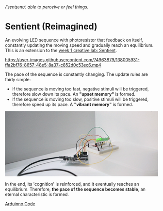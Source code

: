 ###### /ˈsɛntɪənt/: able to perceive or feel things.  
# Sentient (Reimagined)  

An evolving LED sequence with photoresistor that feedback on itself, constantly updating the moving speed and gradually reach an equilibrium. This is an extension to the [week 1 creative lab: Sentient](https://github.com/msc-creative-computing/p-comp-jasper-zheng/tree/main/week_01/Pt.%202%20Creative_Labs).  

https://user-images.githubusercontent.com/74963879/138005931-ffa2bf76-8657-48e5-8a37-c852d0c53ec6.mp4  

The pace of the sequence is constantly changing. The update rules are fairly simple:  
 * If the sequence is moving too fast, negative stimuli will be triggered, therefore slow down its pace. An **"upset memory"** is formed.  
 * If the sequence is moving too slow, positive stimuli will be triggered, therefore speed up its pace. A **"vibrant memory"** is formed.  

![gif](https://github.com/msc-creative-computing/p-comp-jasper-zheng/blob/main/week_03/Lab_04_Feedback_System/Sequence_01.gif?raw=true)  

In the end, its 'cognition' is reinforced, and it eventually reaches an equilibrium. Therefore, **the pace of the sequence becomes stable**, an eternal characteristic is formed.  

[Arduinno Code](https://github.com/msc-creative-computing/p-comp-jasper-zheng/blob/main/week_03/Lab_04_Feedback_System/sketch_oct19c/sketch_oct19c.ino)   
